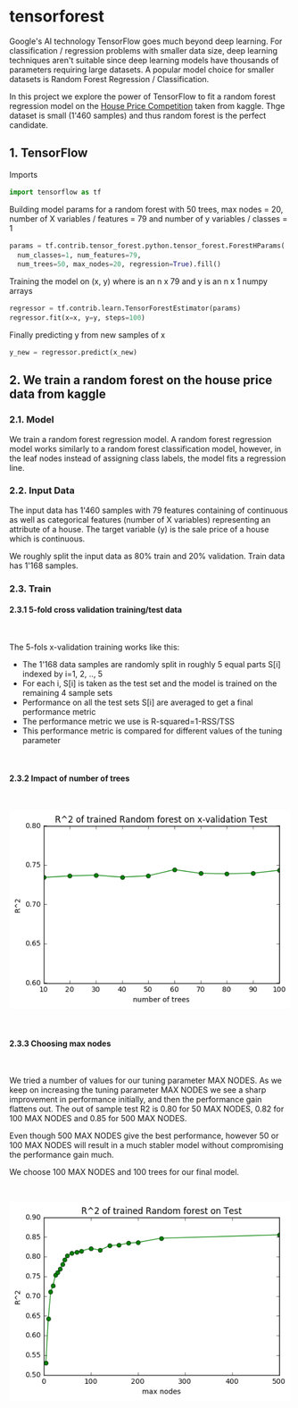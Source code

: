 # tensorforest

Google's AI technology TensorFlow goes much beyond deep learning. For classification / regression problems with smaller data size, deep learning techniques aren't suitable since deep learning models have thousands of parameters requiring large datasets. A popular model choice for smaller datasets is Random Forest Regression / Classification.

In this project we explore the power of TensorFlow to fit a random forest regression model on the [House Price Competition](https://www.kaggle.com/c/house-prices-advanced-regression-techniques) taken from kaggle. Thge dataset is small (1'460 samples) and thus random forest is the perfect candidate.

## 1. TensorFlow

Imports
```python
import tensorflow as tf
```

Building model params for a random forest with 50 trees, max nodes = 20, number of X variables / features = 79 and number of y variables / classes = 1
```python
params = tf.contrib.tensor_forest.python.tensor_forest.ForestHParams(
  num_classes=1, num_features=79, 
  num_trees=50, max_nodes=20, regression=True).fill()
```

Training the model on (x, y) where is an n x 79 and y is an n x 1 numpy arrays
```python
regressor = tf.contrib.learn.TensorForestEstimator(params)
regressor.fit(x=x, y=y, steps=100)
```

Finally predicting y from new samples of x
```python
y_new = regressor.predict(x_new)
```


## 2. We train a random forest on the house price data from kaggle
### 2.1. Model
We train a random forest regression model. A random forest regression model works similarly to a random forest classification model, however, in the leaf nodes instead of assigning class labels, the model fits a regression line.

### 2.2. Input Data

The input data has 1'460 samples with 79 features containing of continuous as well as categorical features (number of X variables) representing an attribute of a house. The target variable (y) is the sale price of a house which is continuous.

We roughly split the input data as 80% train and 20% validation. Train data has 1'168 samples.

### 2.3. Train

#### 2.3.1 5-fold cross validation training/test data

<br>

The 5-fols x-validation training works like this:

* The 1'168 data samples are randomly split in roughly 5 equal parts S[i] indexed by i=1, 2, .., 5
* For each i, S[i] is taken as the test set and the model is trained on the remaining 4 sample sets
* Performance on all the test sets S[i] are averaged to get a final performance metric
* The performance metric we use is R-squared=1-RSS/TSS
* This performance metric is compared for different values of the tuning parameter

<br>

#### 2.3.2 Impact of number of trees

<br>

![Impact of Tree number](https://github.com/indiquant/tensorforest/blob/master/examples/images/num_trees.png)

<br>

#### 2.3.3 Choosing max nodes

<br>

We tried a number of values for our tuning parameter MAX NODES. As we keep on increasing the tuning parameter MAX NODES we see a sharp improvement in performance initially, and then the performance gain flattens out. The out of sample test R2 is 0.80 for 50 MAX NODES, 0.82 for 100 MAX NODES and 0.85 for 500 MAX NODES.

Even though 500 MAX NODES give the best performance, however 50 or 100 MAX NODES will result in a much stabler model without compromising the performance gain much. 

We choose 100 MAX NODES and 100 trees for our final model.

<br>

![Impact of Max nodes](https://github.com/indiquant/tensorforest/blob/master/examples/images/max_nodes.png)

<br>

